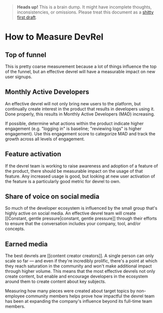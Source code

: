 > **Heads up!** This is a brain dump. It might have incomplete thoughts, inconsistencies, or omissions. Please treat this document as a [shitty first draft](https://www.goodreads.com/quotes/288933-almost-all-good-writing-begins-with-terrible-first-efforts-you).

# How to Measure DevRel

## Top of funnel

This is pretty coarse measurement because a lot of things influence the top of the funnel, but an effective devrel will have a measurable impact on new user signups.

## Monthly Active Developers

An effective devrel will not only bring new users to the platform, but continually create interest in the product that results in developers using it. Done properly, this results in Monthly Active Developers (MAD) increasing.

If possible, determine what actions within the product indicate higher engagement (e.g. "logging in" is baseline; "reviewing logs" is higher engagement). Use this engagement score to categorize MAD and track the growth across all levels of engagement.

## Feature activation

If the devrel team is working to raise awareness and adoption of a feature of the product, there should be measurable impact on the usage of that feature. Any increased usage is good, but looking at new user activation of the feature is a particularly good metric for devrel to own.

## Share of voice on social media

So much of the developer ecosystem is influenced by the small group that's highly active on social media. An effective devrel team will create [[Constant, gentle pressure|constant, gentle pressure]] through their efforts to ensure that the conversation includes your company, tool, and/or concepts.

## Earned media

The best devrels are [[content creator creators]]. A single person can only scale so far — and even if they're incredibly prolific, there's a point at which they reach saturation in the community and won't make additional impact through higher volume. This means that the most effective devrels not only create content, but enable and encourage developers in the ecosystem around them to create content about key subjects.

Measuring how many pieces were created about target topics by non-employee community members helps prove how impactful the devrel team has been at expanding the company's influence beyond its full-time team members.
